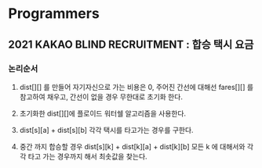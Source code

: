 # Programmers 

## 2021 KAKAO BLIND RECRUITMENT : 합승 택시 요금

### 논리순서

1. dist[][] 를 만들어 자기자신으로 가는 비용은 0, 주어진 간선에 대해선 fares[][] 를 참고하여 채우고, 간선이 없을 경우 무한대로 초기화 한다.

2. 초기화한 dist[][]에 플로이드 워터쉘 알고리즘을 사용한다.

3. dist[s][a] + dist[s][b] 각각 택시를 타고가는 경우를 구한다.

4. 중간 까지 합승할 경우 dist[s][k] + dist[k][a] + dist[k][b] 모든 k 에 대해서와 각각 타고 가는 경우까지 해서 최솟값을 찾는다.